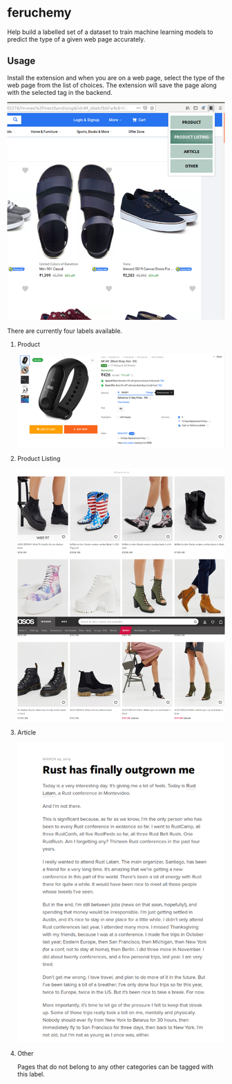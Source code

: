 # feruchemy

Help build a labelled set of a dataset to train machine learning models to predict the type of a given web page accurately.

## Usage

Install the extension and when you are on a web page, select the type of the web page from the list of choices. The extension will save the page along with the selected tag in the backend.

![](screenshots/popup.png)

There are currently four labels available.

1. Product

    ![product](screenshots/product.png)

2. Product Listing

    ![product-listing](screenshots/product-listing.png)

3. Article

    ![article](screenshots/article.png)

4. Other

    Pages that do not belong to any other categories can be tagged with this label.
